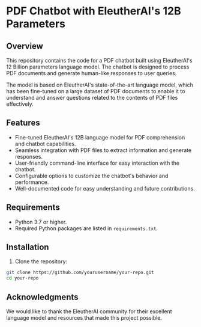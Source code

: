 # PDF Chatbot with EleutherAI's 12B Parameters

## Overview

This repository contains the code for a PDF chatbot built using EleutherAI's 12 Billion parameters language model. The chatbot is designed to process PDF documents and generate human-like responses to user queries.

The model is based on EleutherAI's state-of-the-art language model, which has been fine-tuned on a large dataset of PDF documents to enable it to understand and answer questions related to the contents of PDF files effectively.

## Features

- Fine-tuned EleutherAI's 12B language model for PDF comprehension and chatbot capabilities.
- Seamless integration with PDF files to extract information and generate responses.
- User-friendly command-line interface for easy interaction with the chatbot.
- Configurable options to customize the chatbot's behavior and performance.
- Well-documented code for easy understanding and future contributions.

## Requirements

- Python 3.7 or higher.
- Required Python packages are listed in `requirements.txt`.

## Installation

1. Clone the repository:

```bash
git clone https://github.com/yourusername/your-repo.git
cd your-repo
``` 

## Acknowledgments

We would like to thank the EleutherAI community for their excellent language model and resources that made this project possible.
